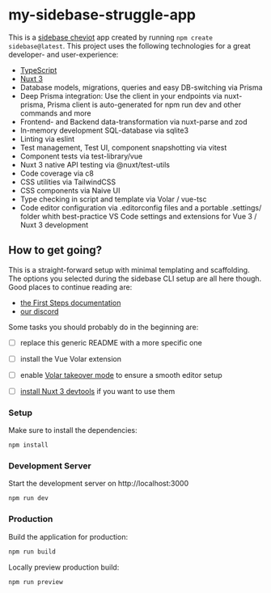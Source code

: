 # my-sidebase-struggle-app

This is a [sidebase cheviot](https://sidebase.io/) app created by running `npm create sidebase@latest`. This project uses the following technologies for a great developer- and user-experience:
- [TypeScript](https://www.typescriptlang.org/)
- [Nuxt 3](https://nuxt.com)
- Database models, migrations, queries and easy DB-switching via Prisma
- Deep Prisma integration: Use the client in your endpoints via nuxt-prisma, Prisma client is auto-generated for npm run dev and other commands and more
- Frontend- and Backend data-transformation via nuxt-parse and zod
- In-memory development SQL-database via sqlite3
- Linting via eslint
- Test management, Test UI, component snapshotting via vitest
- Component tests via test-library/vue
- Nuxt 3 native API testing via @nuxt/test-utils
- Code coverage via c8
- CSS utilities via TailwindCSS
- CSS components via Naive UI
- Type checking in script and template via Volar / vue-tsc
- Code editor configuration via .editorconfig files and a portable .settings/ folder whith best-practice VS Code settings and extensions for Vue 3 / Nuxt 3 development

## How to get going?

This is a straight-forward setup with minimal templating and scaffolding. The options you selected during the sidebase CLI setup are all here though. Good places to continue reading are:
- [the First Steps documentation](https://sidebase.io/sidebase/usage)
- [our discord](https://discord.gg/auc8eCeGzx)

Some tasks you should probably do in the beginning are:
- [ ] replace this generic README with a more specific one
- [ ] install the Vue Volar extension
- [ ] enable [Volar takeover mode](https://nuxt.com/docs/getting-started/installation#prerequisites) to ensure a smooth editor setup
- [ ] [install Nuxt 3 devtools](https://github.com/nuxt/devtools#installation) if you want to use them


### Setup

Make sure to install the dependencies:

```bash
npm install
```

### Development Server

Start the development server on http://localhost:3000

```bash
npm run dev
```

### Production

Build the application for production:

```bash
npm run build
```

Locally preview production build:

```bash
npm run preview
```
